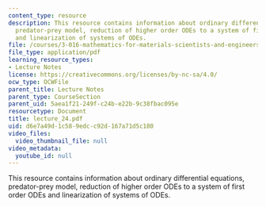 ```yaml
---
content_type: resource
description: This resource contains information about ordinary differential equations,
  predator-prey model, reduction of higher order ODEs to a system of first order ODEs
  and linearization of systems of ODEs.
file: /courses/3-016-mathematics-for-materials-scientists-and-engineers-fall-2005/d6e7a49d1c589edcc92d167a71d5c180_lecture_24.pdf
file_type: application/pdf
learning_resource_types:
- Lecture Notes
license: https://creativecommons.org/licenses/by-nc-sa/4.0/
ocw_type: OCWFile
parent_title: Lecture Notes
parent_type: CourseSection
parent_uid: 5aea1f21-249f-c24b-e22b-9c38fbac095e
resourcetype: Document
title: lecture_24.pdf
uid: d6e7a49d-1c58-9edc-c92d-167a71d5c180
video_files:
  video_thumbnail_file: null
video_metadata:
  youtube_id: null
---
```

This resource contains information about ordinary differential equations, predator-prey model, reduction of higher order ODEs to a system of first order ODEs and linearization of systems of ODEs.